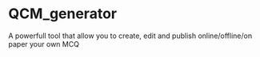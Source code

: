 # QCM_generator
A powerfull tool that allow you to create, edit and publish online/offline/on paper your own MCQ
